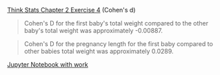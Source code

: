 [Think Stats Chapter 2 Exercise 4](http://greenteapress.com/thinkstats2/html/thinkstats2003.html#toc24) (Cohen's d)

> Cohen's D for the first baby's total weight compared to the other baby's total weight was approximately -0.00887. 

> Cohen's D for the pregnancy length for the first baby compared to other babies total weight was approximately 0.0289.

[Jupyter Notebook with work](https://github.com/jaime-garvey/dsp/blob/master/statistics/Stats%20Prework%20-%20Jaime.ipynb)
